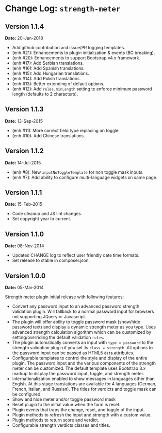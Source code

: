 Change Log: `strength-meter`
============================

## Version 1.1.4

**Date:** 20-Jan-2018

- Add github contribution and issue/PR logging templates.
- (enh #21): Enhancements to plugin initialization & events (BC breaking).
- (enh #20): Enhancements to support Bootstrap v4.x framework.
- (enh #17): Add Serbian translations.
- (enh #16): Add Spanish translations.
- (enh #15): Add Hungarian translations.
- (enh #14): Add Polish translations.
- (enh #13): Better extending of default options.
- (enh #12): Add `rules.minLength` setting to enforce minimum password length (defaults to 2 characters).

## Version 1.1.3

**Date:** 13-Sep-2015

- (enh #11): More correct field type replacing on toggle.
- (enh #10): Add Chinese translations.

## Version 1.1.2

**Date:** 14-Jul-2015

- (enh #8): New `inputNoToggleTemplate` for non toggle mask inputs.
- (enh #7): Add ability to configure multi-language widgets on same page.

## Version 1.1.1

**Date:** 15-Feb-2015

- Code cleanup and JS lint changes.
- Set copyright year to current.

## Version 1.1.0

**Date:** 08-Nov-2014

- Updated CHANGE log to reflect user friendly date time formats.
- Set release to stable in composer.json.

## Version 1.0.0

**Date:** 05-Mar-2014

Strength meter plugin initial release with following features:

- Convert any password input to an advanced password strength validation plugin. Will fallback to a normal password
  input for browsers not supporting JQuery or Javascript.
- The plugin will offer ability to toggle password mask (show/hide password text) and display a dynamic strength meter
  as you type. Uses advanced strength calculation algorithm which can be customized by setting/overriding the default
  validation `rules`.
- The plugin automatically converts an input with `type = password` to the strength validation plugin if you set
  its `class = strength`. All options to the password input can be passed as HTML5 `data` attributes.
- Configurable templates to control the style and display of the entire plugin. The password input and the various
  components of the strength meter can be customized. The default template uses Bootstrap 3.x markup to display the
  password input, toggle, and strength meter.
- Internationalization enabled to show messages in languages other than Englsh. At this stage translations are available
  for 4 languages (German, French, Italian, and Russian). The titles for verdicts and toggle mask can be configured.
- Show and hide meter and/or toggle password mask
- Reset plugin to the initial value when the form is reset.
- Plugin events that traps the change, reset, and toggle of the input.
- Plugin methods to refresh the input and strength with a custom value.
- Plugin methods to return score and verdict.
- Configurable strength verdicts classes and titles.
